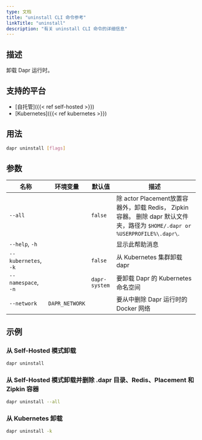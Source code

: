 ```yaml
---
type: 文档
title: "uninstall CLI 命令参考"
linkTitle: "uninstall"
description: "有关 uninstall CLI 命令的详细信息"
---
```


## 描述

卸载 Dapr 运行时。

## 支持的平台

- [自托管]({{< ref self-hosted >}})
- [Kubernetes]({{< ref kubernetes >}})

## 用法

```bash
dapr uninstall [flags]
```

## 参数

| 名称                   | 环境变量           | 默认值           | 描述                                                                                                       |
| -------------------- | -------------- | ------------- | -------------------------------------------------------------------------------------------------------- |
| `--all`              |                | `false`       | 除 actor Placement放置容器外，卸载 Redis， Zipkin 容器。 删除 dapr 默认文件夹，路径为 `$HOME/.dapr or %USERPROFILE%\.dapr\`. |
| `--help`, `-h`       |                |               | 显示此帮助消息                                                                                                  |
| `--kubernetes`, `-k` |                | `false`       | 从 Kubernetes 集群卸载 dapr                                                                                   |
| `--namespace`, `-n`  |                | `dapr-system` | 要卸载 Dapr 的 Kubernetes 命名空间                                                                               |
| `--network`          | `DAPR_NETWORK` |               | 要从中删除 Dapr 运行时的 Docker 网络                                                                                |

## 示例

### 从 Self-Hosted 模式卸载
```bash
dapr uninstall
```

### 从 Self-Hosted 模式卸载并删除 .dapr 目录、Redis、Placement 和 Zipkin 容器
```bash
dapr uninstall --all
```

### 从 Kubernetes 卸载
```bash
dapr uninstall -k
```
